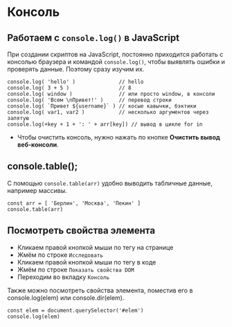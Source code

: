 # Консоль
## Работаем с `console.log()` в JavaScript

При создании скриптов на JavaScript, постоянно приходится работать с консолью браузера и командой `console.log()`, чтобы выявлять ошибки и проверять данные. Поэтому сразу изучим их.

    console.log( 'hello' )              // hello
    console.log( 3 + 5 )                // 8
    console.log( window )               // или просто window, в консоли
    console.log( 'Всем \nПривет!' )     // перевод строки
    console.log( `Привет ${username}` ) // косые кавычки, бэктики
    console.log( var1, var2 )           // несколько аргументов через запятую
    console.log(+key + 1 + ': ' + arr[key]) // вывод в цикле for in

- Чтобы очистить консоль, нужно нажать по кнопке **Очистить вывод веб-консоли**.

## console.table();
С помощью `console.table(arr)` удобно выводить табличные данные, например массивы.

    const arr = [ 'Берлин', 'Москва', 'Пекин' ]
    console.table(arr)

## Посмотреть свойства элемента
- Кликаем правой кнопкой мыши по тегу на странице
- Жмём по строке `Исследовать`
- Кликаем правой кнопкой мыши по тегу в коде
- Жмём по строке `Показать свойства DOM`
- Переходим во вкладку `Консоль`

Также можно посмотреть свойства элемента, поместив его в console.log(elem) или console.dir(elem).

    const elem = document.querySelector('#elem')
    console.log(elem)
